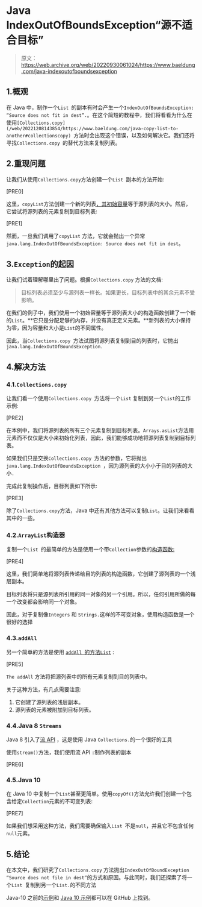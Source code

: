 # Java IndexOutOfBoundsException“源不适合目标”

> 原文：<https://web.archive.org/web/20220930061024/https://www.baeldung.com/java-indexoutofboundsexception>

## 1.概观

在 Java 中，制作一个`List `的副本有时会产生一个`IndexOutOfBoundsException: “Source does not fit in dest”.`。在这个简短的教程中，我们将看看为什么在使用`[Collections.copy](/web/20221208143854/https://www.baeldung.com/java-copy-list-to-another#collectionscopy) `方法时会出现这个错误，以及如何解决它。我们还将寻找`Collections.copy `的替代方法来复制列表。

## 2.重现问题

让我们从使用`Collections.copy`方法创建一个`List `副本的方法开始:

[PRE0]

这里，`copyList`方法创建一个新的列表[，其初始容量](/web/20221208143854/https://www.baeldung.com/java-arraylist#2-constructor-accepting-initial-capacity)等于源列表的大小。然后，它尝试将源列表的元素复制到目标列表:

[PRE1]

然而，一旦我们调用了`copyList` 方法，它就会抛出一个异常`java.lang.IndexOutOfBoundsException: Source does not fit in dest`。

## 3.`Exception`的起因

让我们试着理解哪里出了问题。根据`Collections.copy` 方法的文档:

> 目标列表必须至少与源列表一样长。如果更长，目标列表中的其余元素不受影响。

在我们的例子中，我们使用一个初始容量等于源列表大小的构造函数创建了一个新的`List`。**它只是分配足够的内存，并没有真正定义元素。**新列表的大小保持为零，因为容量和大小是`List`的不同属性。

因此，当`Collections.copy `方法试图将源列表复制到目的列表时，它抛出`java.lang.IndexOutOfBoundsException.`

## 4.解决方法

### 4.1.`Collections.copy`

让我们看一个使用`Collections.copy `方法将一个`List` 复制到另一个`List`的工作示例:

[PRE2]

在本例中，我们将源列表的所有三个元素复制到目标列表。`Arrays.asList`方法用元素而不仅仅是大小来初始化列表，因此，我们能够成功地将源列表复制到目标列表。

如果我们只是交换`Collections.copy `方法的参数，它将抛出`java.lang.IndexOutOfBoundsException `，因为源列表的大小小于目的列表的大小`.`

完成此复制操作后，目标列表如下所示:

[PRE3]

除了`Collections.copy`方法，Java 中还有其他方法可以复制`List`。让我们来看看其中的一些。

### 4.2.`ArrayList`构造器

复制一个`List `的最简单的方法是使用一个带`Collection`参数的[构造函数:](/web/20221208143854/https://www.baeldung.com/java-arraylist#3-constructor-accepting-collection)

[PRE4]

这里，我们简单地将源列表传递给目的列表的构造函数，它创建了源列表的一个浅层副本。

目标列表将只是源列表所引用的同一对象的另一个引用。所以，任何引用所做的每一个改变都会影响同一个对象。

因此，对于复制像`Integers` 和 `Strings.`这样的不可变对象，使用构造函数是一个很好的选择

### 4.3.`addAll`

另一个简单的方法是使用 [`addAll `的方法`List`](/web/20221208143854/https://www.baeldung.com/java-arraylist#Adding) :

[PRE5]

`The addAll` 方法将把源列表中的所有元素复制到目的列表中。

关于这种方法，有几点需要注意:

1.  它创建了源列表的浅层副本。
2.  源列表的元素被附加到目标列表。

### 4.4.Java 8 `Streams`

Java 8 引入了[流 API](/web/20221208143854/https://www.baeldung.com/java-8-streams) ，这是使用 Java `Collections.`的一个很好的工具

使用`stream()`方法，我们使用流 API `:`制作列表的副本

[PRE6]

### 4.5.Java 10

在 Java 10 中复制一个`List`甚至更简单。使用`copyOf()`方法允许我们创建一个包含给定`Collection`元素的不可变列表:

[PRE7]

如果我们想采用这种方法，我们需要确保输入`List `不是`null`，并且它不包含任何`null`元素。

## 5.结论

在本文中，我们研究了`Collections.copy` 方法抛出`IndexOutOfBoundException “Source does not file in dest”`的方式和原因。与此同时，我们还探索了将一个`List `复制到另一个`List.`的不同方法

Java-10 之前的[示例](https://web.archive.org/web/20221208143854/https://github.com/eugenp/tutorials/tree/master/core-java-modules/core-java-exceptions-3)和 [Java 10 示例](https://web.archive.org/web/20221208143854/https://github.com/eugenp/tutorials/tree/master/core-java-modules/core-java-10)都可以在 GitHub 上找到。